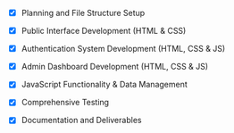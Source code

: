 - [x] Planning and File Structure Setup
- [x] Public Interface Development (HTML & CSS)
- [x] Authentication System Development (HTML, CSS & JS)
- [x] Admin Dashboard Development (HTML, CSS & JS)
- [x] JavaScript Functionality & Data Management
- [x] Comprehensive Testing
- [x] Documentation and Deliverables

